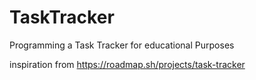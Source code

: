 # TaskTracker
Programming a Task Tracker for educational Purposes

inspiration from 
https://roadmap.sh/projects/task-tracker
